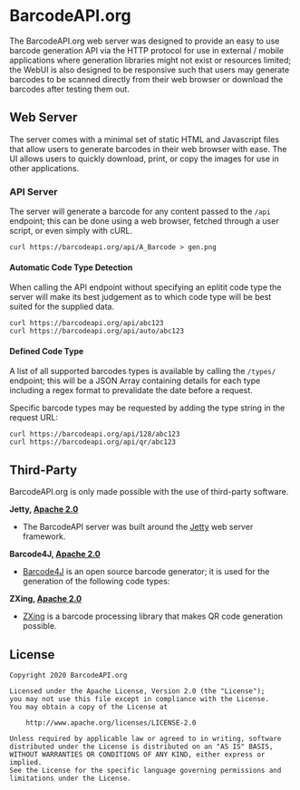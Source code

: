 # BarcodeAPI.org

The BarcodeAPI.org web server was designed to provide an easy to use barcode generation API via the HTTP protocol for use in external / mobile applications where generation libraries might not exist or resources limited; the WebUI is also designed to be responsive such that users may generate barcodes to be scanned directly from their web browser or download the barcodes after testing them out.

## Web Server

The server comes with a minimal set of static HTML and Javascript files that allow users to generate barcodes in their web browser with ease. The UI allows users to quickly download, print, or copy the images for use in other applications.

### API Server

The server will generate a barcode for any content passed to the `/api` endpoint; this can be done using a web browser, fetched through a user script, or even simply with cURL.

```
curl https://barcodeapi.org/api/A_Barcode > gen.png
```

#### Automatic Code Type Detection

When calling the API endpoint without specifying an eplitit code type the server will make its best judgement as to which code type will be best suited for the supplied data.

```
curl https://barcodeapi.org/api/abc123
curl https://barcodeapi.org/api/auto/abc123
```

#### Defined Code Type

A list of all supported barcodes types is available by calling the `/types/` endpoint; this will be a JSON Array containing details for each type including a regex format to prevalidate the date before a request.

Specific barcode types may be requested by adding the type string in the request URL:

```
curl https://barcodeapi.org/api/128/abc123
curl https://barcodeapi.org/api/qr/abc123
```

## Third-Party

BarcodeAPI.org is only made possible with the use of third-party software.

**Jetty, [Apache 2.0](https://www.eclipse.org/jetty/licenses.html)**

* The BarcodeAPI server was built around the [Jetty](https://www.eclipse.org/jetty/) web server framework.

**Barcode4J, [Apache 2.0](http://barcode4j.sourceforge.net/#Introduction)**

* [Barcode4J](http://barcode4j.sourceforge.net/) is an open source barcode generator; it is used for the generation of the following code types:

**ZXing, [Apache 2.0](https://github.com/zxing/zxing/blob/master/LICENSE)**

* [ZXing](https://github.com/zxing/zxing/) is a barcode processing library that makes QR code generation possible.

## License

```text
Copyright 2020 BarcodeAPI.org

Licensed under the Apache License, Version 2.0 (the "License");
you may not use this file except in compliance with the License.
You may obtain a copy of the License at

    http://www.apache.org/licenses/LICENSE-2.0

Unless required by applicable law or agreed to in writing, software
distributed under the License is distributed on an "AS IS" BASIS,
WITHOUT WARRANTIES OR CONDITIONS OF ANY KIND, either express or implied.
See the License for the specific language governing permissions and
limitations under the License.
```


